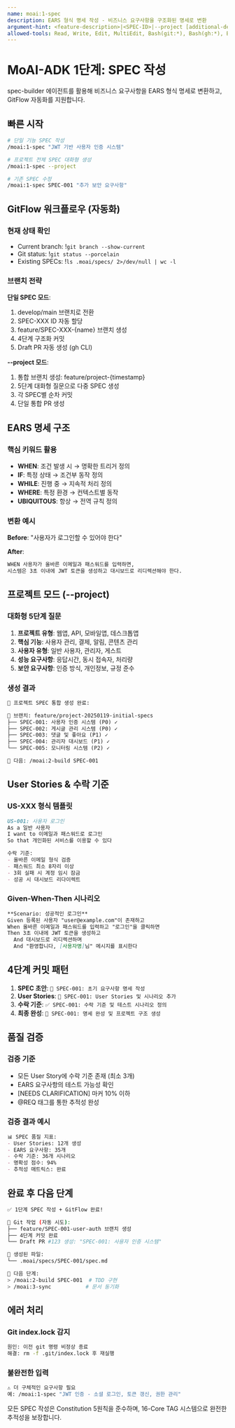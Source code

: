 ```yaml
---
name: moai:1-spec
description: EARS 형식 명세 작성 - 비즈니스 요구사항을 구조화된 명세로 변환
argument-hint: <feature-description>|<SPEC-ID>|--project [additional-details...]
allowed-tools: Read, Write, Edit, MultiEdit, Bash(git:*), Bash(gh:*), Bash(ls:*), Bash(mkdir:*), Bash(python3:*), Task, Grep, Glob
---
```


# MoAI-ADK 1단계: SPEC 작성

spec-builder 에이전트를 활용해 비즈니스 요구사항을 EARS 형식 명세로 변환하고, GitFlow 자동화를 지원합니다.

## 빠른 시작

```bash
# 단일 기능 SPEC 작성
/moai:1-spec "JWT 기반 사용자 인증 시스템"

# 프로젝트 전체 SPEC 대화형 생성
/moai:1-spec --project

# 기존 SPEC 수정
/moai:1-spec SPEC-001 "추가 보안 요구사항"
```

## GitFlow 워크플로우 (자동화)

### 현재 상태 확인
- Current branch: !`git branch --show-current`
- Git status: !`git status --porcelain`
- Existing SPECs: !`ls .moai/specs/ 2>/dev/null | wc -l`

### 브랜치 전략

**단일 SPEC 모드**:
1. develop/main 브랜치로 전환
2. SPEC-XXX ID 자동 할당
3. feature/SPEC-XXX-{name} 브랜치 생성
4. 4단계 구조화 커밋
5. Draft PR 자동 생성 (gh CLI)

**--project 모드**:
1. 통합 브랜치 생성: feature/project-{timestamp}
2. 5단계 대화형 질문으로 다중 SPEC 생성
3. 각 SPEC별 순차 커밋
4. 단일 통합 PR 생성

## EARS 명세 구조

### 핵심 키워드 활용
- **WHEN**: 조건 발생 시 → 명확한 트리거 정의
- **IF**: 특정 상태 → 조건부 동작 정의
- **WHILE**: 진행 중 → 지속적 처리 정의
- **WHERE**: 특정 환경 → 컨텍스트별 동작
- **UBIQUITOUS**: 항상 → 전역 규칙 정의

### 변환 예시
**Before**: "사용자가 로그인할 수 있어야 한다"

**After**:
```markdown
WHEN 사용자가 올바른 이메일과 패스워드를 입력하면,
시스템은 3초 이내에 JWT 토큰을 생성하고 대시보드로 리디렉션해야 한다.
```

## 프로젝트 모드 (--project)

### 대화형 5단계 질문
1. **프로젝트 유형**: 웹앱, API, 모바일앱, 데스크톱앱
2. **핵심 기능**: 사용자 관리, 결제, 알림, 콘텐츠 관리
3. **사용자 유형**: 일반 사용자, 관리자, 게스트
4. **성능 요구사항**: 응답시간, 동시 접속자, 처리량
5. **보안 요구사항**: 인증 방식, 개인정보, 규정 준수

### 생성 결과
```markdown
🏢 프로젝트 SPEC 통합 생성 완료:

🌿 브랜치: feature/project-20250119-initial-specs
├── SPEC-001: 사용자 인증 시스템 (P0) ✓
├── SPEC-002: 게시글 관리 시스템 (P0) ✓
├── SPEC-003: 댓글 및 좋아요 (P1) ✓
├── SPEC-004: 관리자 대시보드 (P1) ✓
└── SPEC-005: 모니터링 시스템 (P2) ✓

🎯 다음: /moai:2-build SPEC-001
```

## User Stories & 수락 기준

### US-XXX 형식 템플릿
```markdown
US-001: 사용자 로그인
As a 일반 사용자
I want to 이메일과 패스워드로 로그인
So that 개인화된 서비스를 이용할 수 있다

수락 기준:
- 올바른 이메일 형식 검증
- 패스워드 최소 8자리 이상
- 3회 실패 시 계정 임시 잠금
- 성공 시 대시보드 리다이렉트
```

### Given-When-Then 시나리오
```markdown
**Scenario: 성공적인 로그인**
Given 등록된 사용자 "user@example.com"이 존재하고
When 올바른 이메일과 패스워드를 입력하고 "로그인"을 클릭하면
Then 3초 이내에 JWT 토큰을 생성하고
  And 대시보드로 리디렉션하며
  And "환영합니다, [사용자명]님" 메시지를 표시한다
```

## 4단계 커밋 패턴

1. **SPEC 초안**: `📝 SPEC-001: 초기 요구사항 명세 작성`
2. **User Stories**: `📖 SPEC-001: User Stories 및 시나리오 추가`
3. **수락 기준**: `✅ SPEC-001: 수락 기준 및 테스트 시나리오 정의`
4. **최종 완성**: `🎯 SPEC-001: 명세 완성 및 프로젝트 구조 생성`

## 품질 검증

### 검증 기준
- 모든 User Story에 수락 기준 존재 (최소 3개)
- EARS 요구사항의 테스트 가능성 확인
- [NEEDS CLARIFICATION] 마커 10% 이하
- @REQ 태그를 통한 추적성 완성

### 검증 결과 예시
```markdown
📊 SPEC 품질 지표:
- User Stories: 12개 생성
- EARS 요구사항: 35개
- 수락 기준: 36개 시나리오
- 명확성 점수: 94%
- 추적성 매트릭스: 완료
```

## 완료 후 다음 단계

```bash
✅ 1단계 SPEC 작성 + GitFlow 완료!

🔀 Git 작업 (자동 시도):
├── feature/SPEC-001-user-auth 브랜치 생성
├── 4단계 커밋 완료
└── Draft PR #123 생성: "SPEC-001: 사용자 인증 시스템"

📁 생성된 파일:
└── .moai/specs/SPEC-001/spec.md

🎯 다음 단계:
> /moai:2-build SPEC-001  # TDD 구현
> /moai:3-sync           # 문서 동기화
```

## 에러 처리

### Git index.lock 감지
```bash
원인: 이전 git 명령 비정상 종료
해결: rm -f .git/index.lock 후 재실행
```

### 불완전한 입력
```bash
⚠️ 더 구체적인 요구사항 필요
예: /moai:1-spec "JWT 인증 - 소셜 로그인, 토큰 갱신, 권한 관리"
```

모든 SPEC 작성은 Constitution 5원칙을 준수하며, 16-Core TAG 시스템으로 완전한 추적성을 보장합니다.